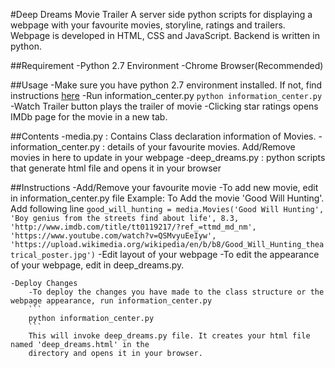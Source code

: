 #Deep Dreams Movie Trailer
	A server side python scripts for displaying a webpage with your favourite movies, storyline, ratings and trailers.
	Webpage is developed in HTML, CSS and JavaScript. Backend is written in python.

##Requirement
	-Python 2.7 Environment
	-Chrome Browser(Recommended)

##Usage
	-Make sure you have python 2.7 environment installed. If not, find instructions [here](https://www.python.org/download/releases/2.7/)
	-Run information_center.py
		```
		python information_center.py
		```
	-Watch Trailer  button plays the trailer of movie
	-Clicking star ratings opens IMDb page for the movie in a new tab.

##Contents
	-media.py : Contains Class declaration information of Movies. 
	-information_center.py : details of your favourite movies. Add/Remove movies in here to update in your webpage
	-deep_dreams.py : python scripts that generate html file and opens it in your browser

##Instructions
	-Add/Remove your favourite movie
		-To add new movie, edit in information_center.py file
			Example: To Add the movie 'Good Will Hunting'. Add following line
					```
					good_will_hunting = media.Movies('Good Will Hunting', 'Boy genius from the streets find about life',
                                 8.3, 'http://www.imdb.com/title/tt0119217/?ref_=ttmd_md_nm',
                                 'https://www.youtube.com/watch?v=QSMvyuEeIyw',
                                 'https://upload.wikimedia.org/wikipedia/en/b/b8/Good_Will_Hunting_theatrical_poster.jpg')
                    ```
    -Edit layout of your webpage
    	-To edit the appearance of your webpage, edit in deep_dreams.py.

    -Deploy Changes
    	-To deploy the changes you have made to the class structure or the webpage appearance, run information_center.py
    	```
		python information_center.py
		```
		This will invoke deep_dreams.py file. It creates your html file named 'deep_dreams.html' in the
		directory and opens it in your browser.





